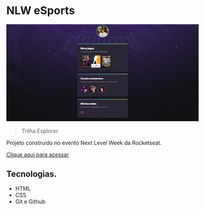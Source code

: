 # NLW eSports

![preview](./.github/preview.png)

> Trilha Explorer

Projeto construído no evento Next Level Week da Rocketseat.

[Clique aqui para acessar](https://kaiogabrields.github.io/NLWesports)

## Tecnologias.

- HTML
- CSS
- Git e Github

